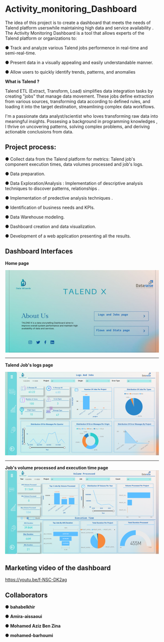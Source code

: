 # Activity_monitoring_Dashboard
The idea of this project is to create a dashboard that meets the needs of Talend platform userswhile maintaining high data and service availability
. The Activity Monitoring Dashboard is a tool that allows experts of the Talend platform or organizations to:

● Track and analyze various Talend jobs performence in real-time and semi-real-time.

● Present data in a visually appealing and easily understandable manner.

● Allow users to quickly identify trends, patterns, and anomalies

**What is Talend  ?**

Talend ETL (Extract, Transform, Load) simplifies data integration tasks by creating "jobs" that manage data movement. These jobs define extraction from various sources, transforming data according to defined rules, and loading it into the target destination, streamlining complex data workflows.

I'm a passionate data analyst/scientist who loves transforming raw data into meaningful insights. Possesing a background in programming knowledges , I thrive on uncovering patterns, solving complex problems, and deriving actionable conclusions from data.

## Project process:
● Collect data from the Talend platform for metrics: Talend job's component execution times, data volumes processed and job's logs.

● Data preparation.

● Data Exploration/Analysis : Implementation of descriptive analysis techniques to discover patterns, relationships .

● Implementation of predective analysis techniques .


● Identification of business needs and KPIs.

● Data Warehouse modeling.

● Dashboard creation and data visualization.

● Development of a web application presenting all the results.


## Dashboard Interfaces

**Home page**

 <img src="Images/home page interface.png" alt="home page interface">

 <hr class="description-divider">

 **Talend Job's logs page**

  <img src="Images/logs interface.png" alt="logs interface">
   <hr class="description-divider">

   **Job's volume processed and execution time page**
    <img src="Images/execution and volume interface.png" alt="Images/execution and volume interface">


##  Marketing video of the dashboard  
 https://youtu.be/f-NSC-DK2ag

 ##  Collaborators
 ●  **bahabelkhir**

 ●  **Amira-aissaoui**

 ●  **Mohamed Aziz Ben Zina**

 ●  **mohamed-barhoumi**






 
  


























